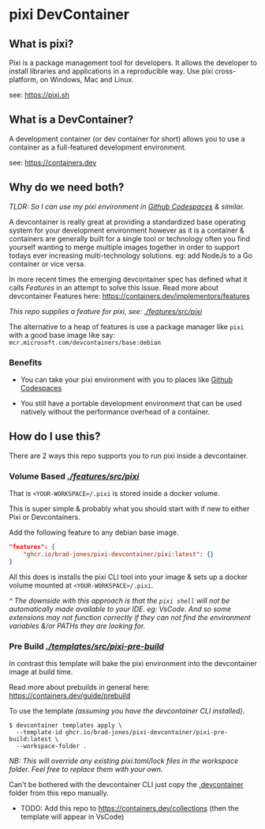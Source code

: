 # pixi DevContainer

## What is pixi?

Pixi is a package management tool for developers. It allows the developer to
install libraries and applications in a reproducible way. Use pixi
cross-platform, on Windows, Mac and Linux.

see: <https://pixi.sh>

## What is a DevContainer?

A development container (or dev container for short) allows you to use a
container as a full-featured development environment.

see: <https://containers.dev>

## Why do we need both?

_TLDR: So I can use my pixi environment in
[Github Codespaces](https://github.com/features/codespaces) & similar._

A devcontainer is really great at providing a standardized base operating system
for your development environment however as it is a container & containers are
generally built for a single tool or technology often you find yourself wanting
to merge multiple images together in order to support todays ever increasing
multi-technology solutions. eg: add NodeJs to a Go container or vice versa.

In more recent times the emerging devcontainer spec has defined what it calls
_Features_ in an attempt to solve this issue. Read more about devcontainer
Features here: <https://containers.dev/implementors/features>

_This repo supplies a feature for pixi, see:
[./features/src/pixi](https://github.com/brad-jones/pixi-devcontainer/tree/master/features/src/pixi)_

The alternative to a heap of features is use a package manager like `pixi` with
a good base image like say: `mcr.microsoft.com/devcontainers/base:debian`

### Benefits

- You can take your pixi environment with you to places like
  [Github Codespaces](https://github.com/features/codespaces)

- You still have a portable development environment that can be used natively
  without the performance overhead of a container.

## How do I use this?

There are 2 ways this repo supports you to run pixi inside a devcontainer.

### Volume Based _[./features/src/pixi](https://github.com/brad-jones/pixi-devcontainer/tree/master/features/src/pixi)_

That is `<YOUR-WORKSPACE>/.pixi` is stored inside a docker volume.

This is super simple & probably what you should start with if new to either Pixi
or Devcontainers.

Add the following feature to any debian base image.

```json
"features": {
    "ghcr.io/brad-jones/pixi-devcontainer/pixi:latest": {}
}
```

All this does is installs the pixi CLI tool into your image & sets up a docker
volume mounted at `<YOUR-WORKSPACE>/.pixi`.

_^ The downside with this approach is that the `pixi shell` will not be
automatically made available to your IDE. eg: VsCode. And so some extensions may
not function correctly if they can not find the environment variables &/or PATHs
they are looking for._

### Pre Build _[./templates/src/pixi-pre-build](https://github.com/brad-jones/pixi-devcontainer/tree/master/templates/src/pixi-pre-build)_

In contrast this template will bake the pixi environment into the devcontainer
image at build time.

Read more about prebuilds in general here:
<https://containers.dev/guide/prebuild>

To use the template _(assuming you have the devcontainer CLI installed)_.

```
$ devcontainer templates apply \
  --template-id ghcr.io/brad-jones/pixi-devcontainer/pixi-pre-build:latest \
  --workspace-folder .
```

_NB: This will override any existing pixi.toml/lock files in the workspace
folder. Feel free to replace them with your own._

Can't be bothered with the devcontainer CLI just copy the
[.devcontainer](https://github.com/brad-jones/pixi-devcontainer/tree/master/templates/src/pixi-pre-build/.devcontainer)
folder from this repo manually.

- TODO: Add this repo to <https://containers.dev/collections> (then the template
  will appear in VsCode)
